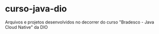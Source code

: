# curso-java-dio
Arquivos e projetos desenvolvidos no decorrer do curso "Bradesco - Java Cloud Native" da DIO
